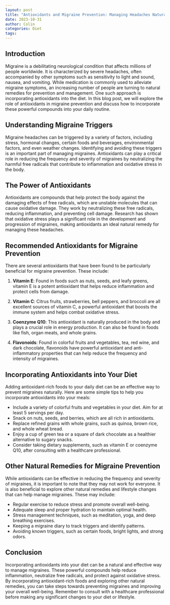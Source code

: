 ```yaml
---
layout: post
title: "Antioxidants and Migraine Prevention: Managing Headaches Naturally"
date: 2023-10-31
author: Colin
categories: Diet
tags: 
---
```


## Introduction

Migraine is a debilitating neurological condition that affects millions of people worldwide. It is characterized by severe headaches, often accompanied by other symptoms such as sensitivity to light and sound, nausea, and vomiting. While medication is commonly used to alleviate migraine symptoms, an increasing number of people are turning to natural remedies for prevention and management. One such approach is incorporating antioxidants into the diet. In this blog post, we will explore the role of antioxidants in migraine prevention and discuss how to incorporate these powerful compounds into your daily routine.

## Understanding Migraine Triggers

Migraine headaches can be triggered by a variety of factors, including stress, hormonal changes, certain foods and beverages, environmental factors, and even weather changes. Identifying and avoiding these triggers is an important part of managing migraines. Antioxidants can play a critical role in reducing the frequency and severity of migraines by neutralizing the harmful free radicals that contribute to inflammation and oxidative stress in the body.

## The Power of Antioxidants

Antioxidants are compounds that help protect the body against the damaging effects of free radicals, which are unstable molecules that can cause oxidative damage. They work by neutralizing these free radicals, reducing inflammation, and preventing cell damage. Research has shown that oxidative stress plays a significant role in the development and progression of migraines, making antioxidants an ideal natural remedy for managing these headaches.

## Recommended Antioxidants for Migraine Prevention

There are several antioxidants that have been found to be particularly beneficial for migraine prevention. These include:

1. **Vitamin E**: Found in foods such as nuts, seeds, and leafy greens, vitamin E is a potent antioxidant that helps reduce inflammation and protect cells from damage.

2. **Vitamin C**: Citrus fruits, strawberries, bell peppers, and broccoli are all excellent sources of vitamin C, a powerful antioxidant that boosts the immune system and helps combat oxidative stress.

3. **Coenzyme Q10**: This antioxidant is naturally produced in the body and plays a crucial role in energy production. It can also be found in foods like fish, organ meats, and whole grains.

4. **Flavonoids**: Found in colorful fruits and vegetables, tea, red wine, and dark chocolate, flavonoids have powerful antioxidant and anti-inflammatory properties that can help reduce the frequency and intensity of migraines.

## Incorporating Antioxidants into Your Diet

Adding antioxidant-rich foods to your daily diet can be an effective way to prevent migraines naturally. Here are some simple tips to help you incorporate antioxidants into your meals:

- Include a variety of colorful fruits and vegetables in your diet. Aim for at least 5 servings per day.
- Snack on nuts, seeds, and berries, which are all rich in antioxidants.
- Replace refined grains with whole grains, such as quinoa, brown rice, and whole wheat bread.
- Enjoy a cup of green tea or a square of dark chocolate as a healthier alternative to sugary snacks.
- Consider taking dietary supplements, such as vitamin E or coenzyme Q10, after consulting with a healthcare professional.

## Other Natural Remedies for Migraine Prevention

While antioxidants can be effective in reducing the frequency and severity of migraines, it is important to note that they may not work for everyone. It is also beneficial to explore other natural remedies and lifestyle changes that can help manage migraines. These may include:

- Regular exercise to reduce stress and promote overall well-being.
- Adequate sleep and proper hydration to maintain optimal health.
- Stress management techniques, such as meditation, yoga, and deep breathing exercises.
- Keeping a migraine diary to track triggers and identify patterns.
- Avoiding known triggers, such as certain foods, bright lights, and strong odors.

## Conclusion

Incorporating antioxidants into your diet can be a natural and effective way to manage migraines. These powerful compounds help reduce inflammation, neutralize free radicals, and protect against oxidative stress. By incorporating antioxidant-rich foods and exploring other natural remedies, you can take steps towards preventing migraines and improving your overall well-being. Remember to consult with a healthcare professional before making any significant changes to your diet or lifestyle.